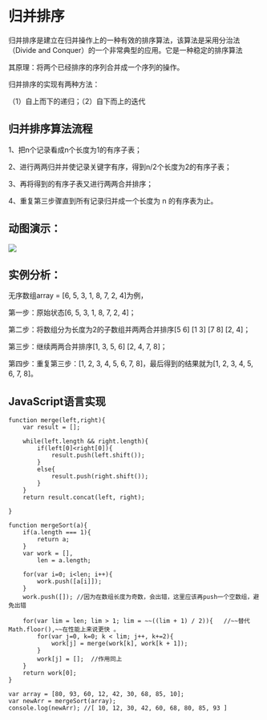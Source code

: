 # 归并排序

归并排序是建立在归并操作上的一种有效的排序算法，该算法是采用分治法（Divide and Conquer）的一个非常典型的应用。它是一种稳定的排序算法

其原理：将两个已经排序的序列合并成一个序列的操作。

归并排序的实现有两种方法：

（1）自上而下的递归；（2）自下而上的迭代

## 归并排序算法流程

1、把n个记录看成n个长度为1的有序子表；

2、进行两两归并并使记录关键字有序，得到n/2个长度为2的有序子表；

3、再将得到的有序子表又进行两两合并排序；

4、重复第三步骤直到所有记录归并成一个长度为 n 的有序表为止。

## 动图演示：
![](https://sort.hust.cc/res/mergeSort.gif)


## 实例分析：

无序数组array = [6, 5, 3, 1, 8, 7, 2, 4]为例，

第一步：原始状态[6, 5, 3, 1, 8, 7, 2, 4]；

第二步：将数组分为长度为2的子数组并两两合并排序[5 6] [1 3] [7 8] [2, 4]；

第三步：继续两两合并排序[1, 3, 5, 6]  [2, 4, 7, 8]；

第四步：重复第三步：[1, 2, 3, 4, 5, 6, 7, 8]，最后得到的结果就为[1, 2, 3, 4, 5, 6, 7, 8]。

## JavaScript语言实现
	function merge(left,right){
		var result = [];
	
		while(left.length && right.length){
			if(left[0]<right[0]){
				result.push(left.shift());
			}
			else{
				result.push(right.shift());
			}
		}
		return result.concat(left, right);
	
	}
	
	function mergeSort(a){
		if(a.length === 1){
			return a;
		}
		var work = [],
			len = a.length;
	
		for(var i=0; i<len; i++){
			work.push([a[i]]);
		}
		work.push([]); //因为在数组长度为奇数，会出错，这里应该再push一个空数组，避免出错
	
		for(var lim = len; lim > 1; lim = ~~((lim + 1) / 2)){   //~~替代 Math.floor(),~~在性能上来说更快 。
			for(var j=0, k=0; k < lim; j++, k+=2){
				work[j] = merge(work[k], work[k + 1]);
			}
			work[j] = [];  //作用同上
		}
		return work[0];
	}
	
	var array = [80, 93, 60, 12, 42, 30, 68, 85, 10];
	var newArr = mergeSort(array);
	console.log(newArr); //[ 10, 12, 30, 42, 60, 68, 80, 85, 93 ]
